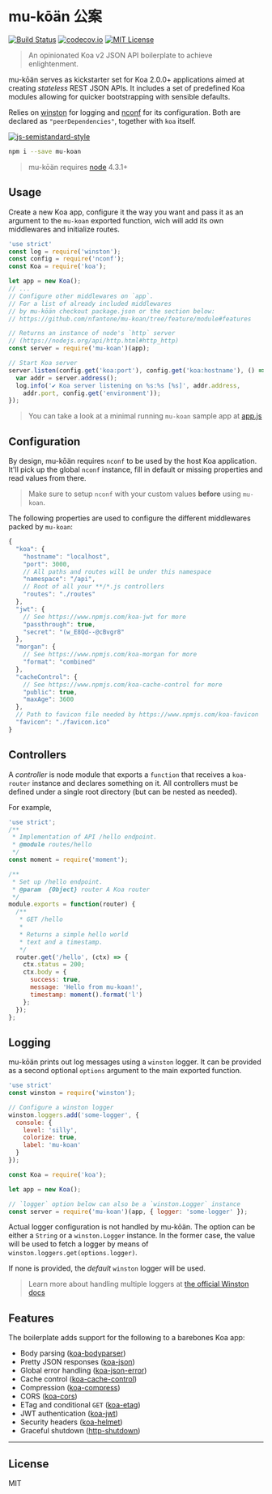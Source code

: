 # mu-kōän 公案
[![Build Status](https://travis-ci.org/nfantone/mu-koan.svg?branch=develop)](https://travis-ci.org/nfantone/mu-koan) [![codecov.io](https://codecov.io/github/nfantone/mu-koan/coverage.svg?branch=develop)](https://codecov.io/github/nfantone/mu-koan?branch=develop) [![MIT License](https://img.shields.io/badge/license-MIT-blue.svg?style=flat-square)](https://github.com/nfantone/mu-koan/blob/master/LICENSE)

> An opinionated Koa v2 JSON API boilerplate to achieve enlightenment.

mu-kōän serves as kickstarter set for Koa 2.0.0+ applications aimed at creating _stateless_ REST JSON APIs. It includes a set of predefined Koa modules allowing for quicker bootstrapping with sensible defaults.

Relies on [winston](https://www.npmjs.com/winston) for logging and [nconf](https://www.npmjs.com/nconf) for its configuration. Both are declared as `"peerDependencies"`, together with `koa` itself.

[![js-semistandard-style](https://cdn.rawgit.com/flet/semistandard/master/badge.svg)](https://github.com/Flet/semistandard)

```sh
npm i --save mu-koan
```

> mu-kōän requires [node](https://nodejs.org) 4.3.1+

## Usage
Create a new Koa app, configure it the way you want and pass it as an argument to the `mu-koan` exported function, wich will add its own middlewares and initialize routes.

```javascript
'use strict'
const log = require('winston');
const config = require('nconf');
const Koa = require('koa');

let app = new Koa();
// ...
// Configure other middlewares on `app`.
// For a list of already included middlewares
// by mu-kōän checkout package.json or the section below:
// https://github.com/nfantone/mu-koan/tree/feature/module#features

// Returns an instance of node's `http` server
// (https://nodejs.org/api/http.html#http_http)
const server = require('mu-koan')(app);

// Start Koa server
server.listen(config.get('koa:port'), config.get('koa:hostname'), () => {
  var addr = server.address();
  log.info('✔ Koa server listening on %s:%s [%s]', addr.address,
    addr.port, config.get('environment'));
});
```

> You can take a look at a minimal running `mu-koan` sample app at [app.js](./app.js)

## Configuration
By design, mu-kōän requires `nconf` to be used by the host Koa application. It'll pick up the global `nconf` instance, fill in default or missing properties and read values from there.

> Make sure to setup `nconf` with your custom values **before** using `mu-koan`.

The following properties are used to configure the different middlewares packed by `mu-koan`:

```javascript
{
  "koa": {
    "hostname": "localhost",
    "port": 3000,
    // All paths and routes will be under this namespace
    "namespace": "/api",
    // Root of all your **/*.js controllers
    "routes": "./routes"
  },
  "jwt": {
    // See https://www.npmjs.com/koa-jwt for more
    "passthrough": true,
    "secret": "(w_E8Qd--@cBvgr8"
  },
  "morgan": {
    // See https://www.npmjs.com/koa-morgan for more
    "format": "combined"
  },
  "cacheControl": {
    // See https://www.npmjs.com/koa-cache-control for more
    "public": true,
    "maxAge": 3600
  },
  // Path to favicon file needed by https://www.npmjs.com/koa-favicon
  "favicon": "./favicon.ico"
}
```

## Controllers
A _controller_ is node module that exports a `function` that receives a `koa-router` instance and declares something on it. All controllers must be defined under a single root directory (but can be nested as needed).

For example,

```javascript
'use strict';
/**
 * Implementation of API /hello endpoint.
 * @module routes/hello
 */
const moment = require('moment');

/**
 * Set up /hello endpoint.
 * @param  {Object} router A Koa router
 */
module.exports = function(router) {
  /**
   * GET /hello
   *
   * Returns a simple hello world
   * text and a timestamp.
   */
  router.get('/hello', (ctx) => {
    ctx.status = 200;
    ctx.body = {
      success: true,
      message: 'Hello from mu-koan!',
      timestamp: moment().format('l')
    };
  });
};

```

## Logging
mu-kōän prints out log messages using a `winston` logger. It can be provided as a second optional `options` argument to the main exported function.

```javascript
'use strict'
const winston = require('winston');

// Configure a winston logger
winston.loggers.add('some-logger', {
  console: {
    level: 'silly',
    colorize: true,
    label: 'mu-koan'
  }
});

const Koa = require('koa');

let app = new Koa();

// `logger` option below can also be a `winston.Logger` instance
const server = require('mu-koan')(app, { logger: 'some-logger' });
```

Actual logger configuration is not handled by mu-kōän. The option can be either a `String` or a `winston.Logger` instance. In the former case, the value will be used to fetch a logger by means of `winston.loggers.get(options.logger)`.

If none is provided, the _default_ `winston` logger will be used.

> Learn more about handling multiple loggers at [the official Winston docs](https://www.npmjs.com/package/winston#working-with-multiple-loggers-in-winston)

## Features
The boilerplate adds support for the following to a barebones Koa app:

- Body parsing ([koa-bodyparser](https://www.npmjs.com/package/koa-bodyparser))
- Pretty JSON responses ([koa-json](https://www.npmjs.com/package/koa-json))
- Global error handling ([koa-json-error](https://www.npmjs.com/package/koa-json-error))
- Cache control ([koa-cache-control](https://www.npmjs.com/package/koa-cache-control))
- Compression ([koa-compress](https://www.npmjs.com/package/koa-compress))
- CORS ([koa-cors](https://www.npmjs.com/package/koa-cors))
- ETag and conditional `GET` ([koa-etag](https://www.npmjs.com/package/koa-etag))
- JWT authentication ([koa-jwt](https://www.npmjs.com/package/koa-jwt))
- Security headers ([koa-helmet](https://www.npmjs.com/package/koa-helmet))
- Graceful shutdown ([http-shutdown](https://www.npmjs.com/package/http-shutdown))


---

## License
MIT
